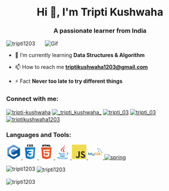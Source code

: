 <h1 align="center">Hi 👋, I'm Tripti Kushwaha</h1>
<h3 align="center">A passionate learner from India</h3>
<img align="right" alt="Gif" width="400" src="https://cdn.dribbble.com/users/2367833/screenshots/7816190/media/b1aaf5c98510012b56422d1619dc62e8.gif">
<p align="left"> <img src="https://komarev.com/ghpvc/?username=tripti1203&label=Profile%20views&color=0e75b6&style=flat" alt="tripti1203" /> </p>

- 🌱 I’m currently learning **Data Structures & Algorithm**

- 📫 How to reach me **triptikushwaha1203@gmail.com**

- ⚡ Fact **Never too late to try different things**

<h3 align="left">Connect with me:</h3>
<p align="left">
<a href="https://linkedin.com/in/tripti-kushwaha" target="blank"><img align="center" src="https://raw.githubusercontent.com/rahuldkjain/github-profile-readme-generator/master/src/images/icons/Social/linked-in-alt.svg" alt="tripti-kushwaha" height="30" width="40" /></a>
<a href="https://instagram.com/_tripti_kushwaha_" target="blank"><img align="center" src="https://raw.githubusercontent.com/rahuldkjain/github-profile-readme-generator/master/src/images/icons/Social/instagram.svg" alt="_tripti_kushwaha_" height="30" width="40" /></a>
<a href="https://www.hackerrank.com/tripti_03" target="blank"><img align="center" src="https://raw.githubusercontent.com/rahuldkjain/github-profile-readme-generator/master/src/images/icons/Social/hackerrank.svg" alt="tripti_03" height="30" width="40" /></a>
<a href="https://www.leetcode.com/tripti_03" target="blank"><img align="center" src="https://raw.githubusercontent.com/rahuldkjain/github-profile-readme-generator/master/src/images/icons/Social/leet-code.svg" alt="tripti_03" height="30" width="40" /></a>
<a href="https://auth.geeksforgeeks.org/user/triptikushwaha1203" target="blank"><img align="center" src="https://raw.githubusercontent.com/rahuldkjain/github-profile-readme-generator/master/src/images/icons/Social/geeks-for-geeks.svg" alt="triptikushwaha1203" height="30" width="40" /></a>
</p>

<h3 align="left">Languages and Tools:</h3>
<p align="left"> <a href="https://www.cprogramming.com/" target="_blank" rel="noreferrer"> <img src="https://raw.githubusercontent.com/devicons/devicon/master/icons/c/c-original.svg" alt="c" width="40" height="40"/> </a> <a href="https://www.w3schools.com/css/" target="_blank" rel="noreferrer"> <img src="https://raw.githubusercontent.com/devicons/devicon/master/icons/css3/css3-original-wordmark.svg" alt="css3" width="40" height="40"/> </a> <a href="https://www.w3.org/html/" target="_blank" rel="noreferrer"> <img src="https://raw.githubusercontent.com/devicons/devicon/master/icons/html5/html5-original-wordmark.svg" alt="html5" width="40" height="40"/> </a> <a href="https://www.java.com" target="_blank" rel="noreferrer"> <img src="https://raw.githubusercontent.com/devicons/devicon/master/icons/java/java-original.svg" alt="java" width="40" height="40"/> </a> <a href="https://developer.mozilla.org/en-US/docs/Web/JavaScript" target="_blank" rel="noreferrer"> <img src="https://raw.githubusercontent.com/devicons/devicon/master/icons/javascript/javascript-original.svg" alt="javascript" width="40" height="40"/> </a><a href="https://www.mysql.com/" target="_blank" rel="noreferrer"> <img src="https://raw.githubusercontent.com/devicons/devicon/master/icons/mysql/mysql-original-wordmark.svg" alt="mysql" width="40" height="40"/> </a> <a href="https://spring.io/" target="_blank" rel="noreferrer"> <img src="https://www.vectorlogo.zone/logos/springio/springio-icon.svg" alt="spring" width="40" height="40"/> </a> </p>

<p><img align="left" src="https://github-readme-stats.vercel.app/api/top-langs?username=tripti1203&show_icons=true&locale=en&layout=compact" alt="tripti1203" /></p>

<p>&nbsp;<img align="center" src="https://github-readme-stats.vercel.app/api?username=tripti1203&show_icons=true&locale=en" alt="tripti1203" /></p>

<p><img align="center" src="https://github-readme-streak-stats.herokuapp.com/?user=tripti1203&" alt="tripti1203" /></p>

